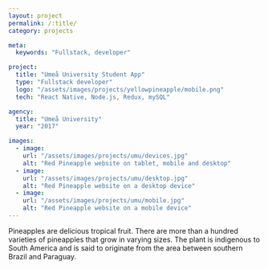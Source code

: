 ```yaml
---
layout: project
permalink: /:title/
category: projects

meta:
  keywords: "Fullstack, developer"

project:
  title: "Umeå University Student App"
  type: "Fullstack developer"
  logo: "/assets/images/projects/yellowpineapple/mobile.png"
  tech: "React Native, Node.js, Redux, mySQL"

agency:
  title: "Umeå University"
  year: "2017"

images:
  - image:
    url: "/assets/images/projects/umu/devices.jpg"
    alt: "Red Pineapple website on tablet, mobile and desktop"
  - image:
    url: "/assets/images/projects/umu/desktop.jpg"
    alt: "Red Pineapple website on a desktop device"
  - image:
    url: "/assets/images/projects/umu/mobile.jpg"
    alt: "Red Pineapple website on a mobile device"
---
```

<p>Pineapples are delicious tropical fruit. There are more than a hundred varieties of pineapples that grow in varying sizes. The plant is indigenous to South America and is said to originate from the area between southern Brazil and Paraguay.</p>
